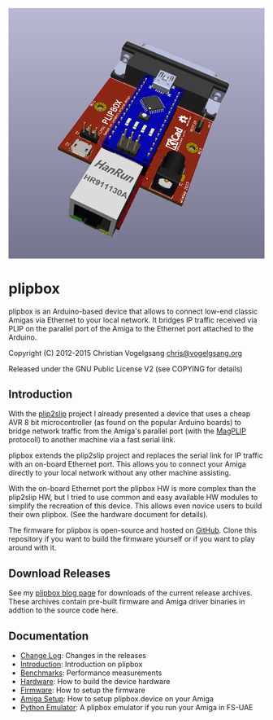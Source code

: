 ![pic](/plipbox-wiretap-w-rst/pic.png)

plipbox
=======

plipbox is an Arduino-based device that allows to connect low-end classic
Amigas via Ethernet to your local network. It bridges IP traffic received
via PLIP on the parallel port of the Amiga to the Ethernet port attached
to the Arduino.

Copyright (C) 2012-2015 Christian Vogelgsang <chris@vogelgsang.org>

Released under the GNU Public License V2 (see COPYING for details)

Introduction
------------

With the [plip2slip][1] project I already presented a device that uses a cheap
AVR 8 bit microcontroller (as found on the popular Arduino boards) to bridge
network traffic from the Amiga's parallel port (with the [MagPLIP][2] protocoll)
to another machine via a fast serial link.

plipbox extends the plip2slip project and replaces the serial link for IP traffic
with an on-board Ethernet port. This allows you to connect your Amiga directly
to your local network without any other machine assisting.

With the on-board Ethernet port the plipbox HW is more complex than the plip2slip
HW, but I tried to use common and easy available HW modules to simplify the
recreation of this device. This allows even novice users to build their own
plipbox. (See the hardware document for details).

The firmware for plipbox is open-source and hosted on [GitHub][3].
Clone this repository if you want to build the firmware yourself or if you
want to play around with it. 

[1]: http://lallafa.de/blog/amiga-projects/plip2slip/
[2]: http://aminet.net/package/comm/net/magPLIP38.1
[3]: https://github.com/cnvogelg/plipbox

Download Releases
-----------------

See my [plipbox blog page][4] for downloads of the current release archives.
These archives contain pre-built firmware and Amiga driver binaries in addtion
to the source code here.

[4]: http://lallafa.de/blog/amiga-projects/plipbox/

Documentation
-------------

 - [Change Log](ChangeLog.md): Changes in the releases
 - [Introduction](doc/src/intro.md): Introduction on plipbox
 - [Benchmarks](doc/src/benchmark.md): Performance measurements
 - [Hardware](doc/src/hardware.md): How to build the device hardware
 - [Firmware](doc/src/firmware.md): How to setup the firmware
 - [Amiga Setup](doc/src/amiga.md): How to setup plipbox.device on your Amiga
 - [Python Emulator](doc/src/python.md): A plipbox emulator if you run your Amiga in FS-UAE

